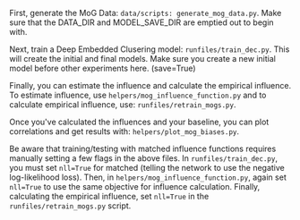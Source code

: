 First, generate the MoG Data:
`data/scripts: generate_mog_data.py`.
Make sure that the DATA_DIR and MODEL_SAVE_DIR are emptied out to begin with.

Next, train a Deep Embedded Clusering model: `runfiles/train_dec.py`. This will create the initial and final models. Make sure you create a new initial model before other experiments here. (save=True)

Finally, you can estimate the influence and calculate the empirical influence. To estimate influence, use `helpers/mog_influence_function.py` and to calculate empirical influence, use: `runfiles/retrain_mogs.py`.

Once you've calculated the influences and your baseline, you can plot correlations and get results with: `helpers/plot_mog_biases.py`.

Be aware that training/testing with matched influence functions requires manually setting a few flags in the above files. In `runfiles/train_dec.py`, you must set `nll=True` for matched (telling the network to use the negative log-likelihood loss). Then, in `helpers/mog_influence_function.py`, again set `nll=True` to use the same objective for influence calculation. Finally, calculating the empirical influence, set `nll=True` in the `runfiles/retrain_mogs.py` script.
